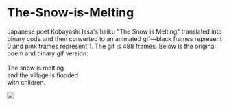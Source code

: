 # The-Snow-is-Melting

Japanese poet Kobayashi Issa's haiku "The Snow is Melting" translated into binary code and then converted to an animated gif—black frames represent 0 and pink frames represent 1. The gif is 488 frames. Below is the original poem and binary gif version:<br>
<br>
The snow is melting<br>
and the village is flooded<br>
with children.<br>

<img src="https://static.tumblr.com/7ggoisn/sBGrckaso/the_snow_is_melting.gif">
